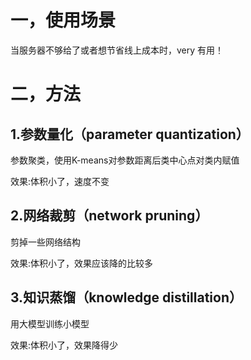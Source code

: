 # 一，使用场景

当服务器不够给了或者想节省线上成本时，very 有用！

# 二，方法

## 1.参数量化（parameter quantization）

参数聚类，使用K-means对参数距离后类中心点对类内赋值

效果:体积小了，速度不变

## 2.网络裁剪（network pruning）

剪掉一些网络结构

效果:体积小了，效果应该降的比较多

## 3.知识蒸馏（knowledge distillation）

用大模型训练小模型

效果:体积小了，效果降得少
